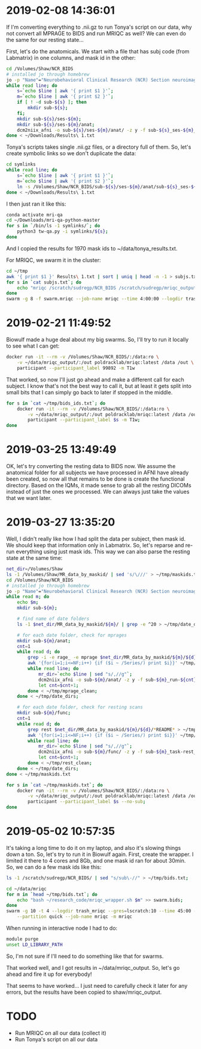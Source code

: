 # 2019-02-08 14:36:01

If I'm converting everything to .nii.gz to run Tonya's script on our data, why
not convert all MPRAGE to BIDS and run MRIQC as well? We can even do the same
for our resting state...

First, let's do the anatomicals. We start with a file that has subj code (from
Labmatrix) in one columns, and mask id in the other:

```bash
cd /Volumes/Shaw/NCR_BIDS
# installed jo through homebrew
jo -p "Name"="Neurobehavioral Clinical Research (NCR) Section neuroimaging database" "BIDSVersion"="1.0.2" >> dataset_description.json;
while read line; do
    s=`echo $line | awk '{ print $1 }'`;
    m=`echo $line | awk '{ print $2 }'`;
    if [ ! -d sub-${s} ]; then
        mkdir sub-${s};
    fi;
    mkdir sub-${s}/ses-${m};
    mkdir sub-${s}/ses-${m}/anat;
    dcm2niix_afni -o sub-${s}/ses-${m}/anat/ -z y -f sub-${s}_ses-${m}_T1w /Volumes/Shaw/best_mprages/${m}/;
done < ~/Downloads/Results\ 1.txt
```

Tonya's scripts takes single .nii.gz files, or a directory full of them. So,
let's create symbolic links so we don't duplicate the data:

```bash
cd symlinks
while read line; do
    s=`echo $line | awk '{ print $1 }'`;
    m=`echo $line | awk '{ print $2 }'`;
    ln -s /Volumes/Shaw/NCR_BIDS/sub-${s}/ses-${m}/anat/sub-${s}_ses-${m}_T1w.nii.gz .;
done < ~/Downloads/Results\ 1.txt
```

I then just ran it like this:

```bash
conda activate mri-qa
cd ~/Downloads/mri-qa-python-master
for s in `/bin/ls -1 symlinks/`; do
    python3 tw-qa.py -i symlinks/${s};
done
```

And I copied the results for 1970 mask ids to ~/data/tonya_results.txt.

For MRIQC, we swarm it in the cluster:

```bash
cd ~/tmp
awk '{ print $1 }' Results\ 1.txt | sort | uniq | head -n -1 > subjs.txt;
for s in `cat subjs.txt`; do
    echo "mriqc /scratch/sudregp/NCR_BIDS /scratch/sudregp/mriqc_output participant --participant_label ${s} -m T1w -w /scratch/sudregp/mriqc_work" >> swarm.mriqc;
done
swarm -g 8 -f swarm.mriqc --job-name mriqc --time 4:00:00 --logdir trash_mriqc -m mriqc --partition quick --gres=lscratch:40
```

# 2019-02-21 11:49:52

Biowulf made a huge deal about my big swarms. So, I'll try to run it locally to
see what I can get:

```bash
docker run -it --rm -v /Volumes/Shaw/NCR_BIDS/:/data:ro \
    -v ~/data/mriqc_output/:/out poldracklab/mriqc:latest /data /out \
    participant --participant_label 99892 -m T1w
```

That worked, so now I'll just go ahead and make a different call for each
subject. I know that's not the best way to call it, but at least it gets split
into small bits that I can simply go back to later if stopped in the middle.

```bash
for s in `cat ~/tmp/bids_ids.txt`; do
    docker run -it --rm -v /Volumes/Shaw/NCR_BIDS/:/data:ro \
        -v ~/data/mriqc_output/:/out poldracklab/mriqc:latest /data /out \
        participant --participant_label $s -m T1w;
done
```

# 2019-03-25 13:49:49

OK, let's try converting the resting data to BIDS now. We assume the anatomical
folder for all subjects we have processed in AFNI have already been created, so
now all that remains to be done is create the functional directory. Based on the
IQMs, it made sense to grab all the resting DICOMs instead of just the ones we
processed. We can always just take the values that we want later.

# 2019-03-27 13:35:20

Well, I didn't really like how I had split the data per subject, then mask id.
We should keep that information only in Labmatrix. So, let's reparse and re-run
everything using just mask ids. This way we can also parse the resting state at
the same time:

```bash
net_dir=/Volumes/Shaw
ls -1 /Volumes/Shaw/MR_data_by_maskid/ | sed 's/\///' > ~/tmp/maskids.txt
cd /Volumes/Shaw/NCR_BIDS
# installed jo through homebrew
jo -p "Name"="Neurobehavioral Clinical Research (NCR) Section neuroimaging database" "BIDSVersion"="1.0.2" >> dataset_description.json;
while read m; do
    echo $m;
    mkdir sub-${m};

    # find name of date folders
    ls -1 $net_dir/MR_data_by_maskid/${m}/ | grep -e ^20 > ~/tmp/date_dirs;

    # for each date folder, check for mprages
    mkdir sub-${m}/anat;
    cnt=1
    while read d; do
        grep -i -e rage_ -e mprage $net_dir/MR_data_by_maskid/${m}/${d}/*README* > ~/tmp/mprage;
        awk '{for(i=1;i<=NF;i++) {if ($i ~ /Series/) print $i}}' ~/tmp/mprage | sed "s/Series://g" > ~/tmp/mprage_clean
        while read line; do
            mr_dir=`echo $line | sed "s/,//g"`;
            dcm2niix_afni -o sub-${m}/anat/ -z y -f sub-${m}_run-${cnt}_T1w ${net_dir}/MR_data_by_maskid/${m}/${d}/${mr_dir}/;
            let cnt=$cnt+1;
        done < ~/tmp/mprage_clean;
    done < ~/tmp/date_dirs;

    # for each date folder, check for resting scans
    mkdir sub-${m}/func;
    cnt=1
    while read d; do
        grep rest $net_dir/MR_data_by_maskid/${m}/${d}/*README* > ~/tmp/rest;
        awk '{for(i=1;i<=NF;i++) {if ($i ~ /Series/) print $i}}' ~/tmp/rest | sed "s/Series://g" > ~/tmp/rest_clean
        while read line; do
            mr_dir=`echo $line | sed "s/,//g"`;
            dcm2niix_afni -o sub-${m}/func/ -z y -f sub-${m}_task-rest_run-${cnt}_bold ${net_dir}/MR_data_by_maskid/${m}/${d}/${mr_dir}/;
            let cnt=$cnt+1;
        done < ~/tmp/rest_clean;
    done < ~/tmp/date_dirs;
done < ~/tmp/maskids.txt
```

```bash
for s in `cat ~/tmp/maskids.txt`; do
    docker run -it --rm -v /Volumes/Shaw/NCR_BIDS/:/data:ro \
        -v ~/data/mriqc_output/:/out poldracklab/mriqc:latest /data /out \
        participant --participant_label $s --no-sub;
done
```

# 2019-05-02 10:57:35

It's taking a long time to do it on my laptop, and also it's slowing things down
a ton. So, let's try to run it in Biowulf again. First, create the wrapper. I
limited it there to 4 cores and 8Gb, and one mask id ran for about 30min. So, we
can do a few mask ids like this:

```bash
ls -1 /scratch/sudregp/NCR_BIDS/ | sed "s/sub\-//" > ~/tmp/bids.txt;

cd ~/data/mriqc
for m in `head ~/tmp/bids.txt`; do
    echo "bash ~/research_code/mriqc_wrapper.sh $m" >> swarm.bids;
done
swarm -g 10 -t 4 --logdir trash_mriqc --gres=lscratch:10 --time 45:00 -f swarm.bids \
    --partition quick --job-name mriqc -m mriqc
```

When running in interactive node I had to do:

```bash
module purge
unset LD_LIBRARY_PATH
```

So, I'm not sure if I'll need to do something like that for swarms.

That worked well, and I got results in ~/data/mriqc_output. So, let's go ahead
and fire it up for everybody!

That seems to have worked... I just need to carefully check it later for any
errors, but the results have been copied to shaw/mriqc_output.

# TODO
* Run MRIQC on all our data (collect it)
* Run Tonya's script on all our data
